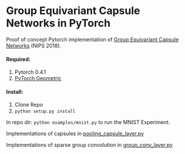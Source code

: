 # Group Equivariant Capsule Networks in PyTorch
Proof of concept Pytorch implementation of [Group Equivariant Capsule Networks](https://arxiv.org/pdf/1806.05086.pdf) (NIPS 2018).

#### Required:
1) Pytorch 0.4.1
2) [PyTorch Geometric](https://github.com/rusty1s/pytorch_geometric)

#### Install:
1) Clone Repo
2) `python setup.py install`

In repo dir: `python examples/mnist.py` to run the MNIST Experiment.

Implementations of capsules in [pooling_capsule_layer.py](https://github.com/mrjel/group_equivariant_capsules_pytorch/blob/master/group_capsules/nn/modules/pooling_capsule_layer.py)

Implementations of sparse group convolution in [group_conv_layer.py](https://github.com/mrjel/group_equivariant_capsules_pytorch/blob/master/group_capsules/nn/modules/group_conv_layer.py)
